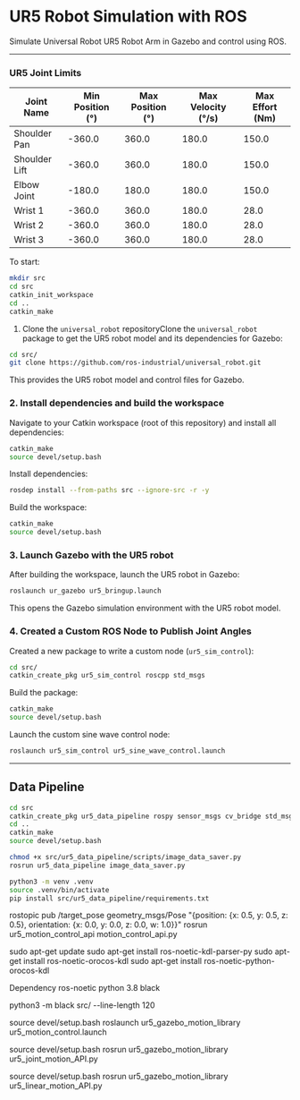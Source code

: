 # UR5 Robot Simulation with ROS

Simulate Universal Robot UR5 Robot Arm in Gazebo and control using ROS.

---

### UR5 Joint Limits

| Joint Name | Min Position (°) | Max Position (°) | Max Velocity (°/s) | Max Effort (Nm) | 
| --- | --- | --- | --- | --- | 
| Shoulder Pan | -360.0 | 360.0 | 180.0 | 150.0 | 
| Shoulder Lift | -360.0 | 360.0 | 180.0 | 150.0 | 
| Elbow Joint | -180.0 | 180.0 | 180.0 | 150.0 | 
| Wrist 1 | -360.0 | 360.0 | 180.0 | 28.0 | 
| Wrist 2 | -360.0 | 360.0 | 180.0 | 28.0 | 
| Wrist 3 | -360.0 | 360.0 | 180.0 | 28.0 | 

To start:

```bash
mkdir src
cd src
catkin_init_workspace
cd ..
catkin_make
```

1. Clone the `universal_robot` repositoryClone the `universal_robot` package to get the UR5 robot model and its dependencies for Gazebo:

```bash
cd src/
git clone https://github.com/ros-industrial/universal_robot.git
```

This provides the UR5 robot model and control files for Gazebo.

### 2. Install dependencies and build the workspace 

Navigate to your Catkin workspace (root of this repository) and install all dependencies:


```bash
catkin_make
source devel/setup.bash
```

Install dependencies:


```bash
rosdep install --from-paths src --ignore-src -r -y
```

Build the workspace:


```bash
catkin_make
source devel/setup.bash
```

### 3. Launch Gazebo with the UR5 robot 

After building the workspace, launch the UR5 robot in Gazebo:


```bash
roslaunch ur_gazebo ur5_bringup.launch
```

This opens the Gazebo simulation environment with the UR5 robot model.

### 4. Created a Custom ROS Node to Publish Joint Angles 
Created a new package to write a custom node (`ur5_sim_control`):

```bash
cd src/
catkin_create_pkg ur5_sim_control roscpp std_msgs
```

Build the package:


```bash
catkin_make
source devel/setup.bash
```

Launch the custom sine wave control node:


```bash
roslaunch ur5_sim_control ur5_sine_wave_control.launch
```

---

## Data Pipeline

```bash
cd src
catkin_create_pkg ur5_data_pipeline rospy sensor_msgs cv_bridge std_msgs
cd ..
catkin_make
source devel/setup.bash
```


```bash
chmod +x src/ur5_data_pipeline/scripts/image_data_saver.py
rosrun ur5_data_pipeline image_data_saver.py
```


```bash
python3 -m venv .venv
source .venv/bin/activate
pip install src/ur5_data_pipeline/requirements.txt 
```

rostopic pub /target_pose geometry_msgs/Pose "{position: {x: 0.5, y: 0.5, z: 0.5}, orientation: {x: 0.0, y: 0.0, z: 0.0, w: 1.0}}"
rosrun ur5_motion_control_api motion_control_api.py


sudo apt-get update
sudo apt-get install ros-noetic-kdl-parser-py
sudo apt-get install ros-noetic-orocos-kdl
sudo apt-get install ros-noetic-python-orocos-kdl



Dependency
ros-noetic
python 3.8
black

python3 -m black src/ --line-length 120


source devel/setup.bash
roslaunch ur5_gazebo_motion_library ur5_motion_control.launch


source devel/setup.bash
rosrun ur5_gazebo_motion_library ur5_joint_motion_API.py


source devel/setup.bash
rosrun ur5_gazebo_motion_library ur5_linear_motion_API.py
